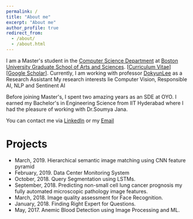 ```yaml
---
permalink: /
title: "About me"
excerpt: "About me"
author_profile: true
redirect_from: 
  - /about/
  - /about.html
---
```


I am a Master's student in the [Computer Science Department](https://www.bu.edu/academics/cas/departments/computer-science/) 
at [Boston University Graduate School of Arts and Sciences](https://www.bu.edu/academics/grs/). 
[[Curriculum Vitae](divyaspoorthy.github.io/files/Divya_Spoorthy_Resume.pdf)] 
[[Google Scholar](https://scholar.google.com/citations?user=evsIAZYAAAAJ&hl=en)]. 
Currently, I am working with professor [DokyunLee](https://www.leedokyun.com/) as a Research Assistant
My research interests lie Computer Vision, Responsible AI, NLP and Sentinent AI 

Before joining Master's, I spent two amazing years as an SDE at OYO. I earned my Bachelor's in Engineering Science from IIT Hyderabad
where I had the pleasure of working with Dr.Soumya Jana.

You can contact me via [LinkedIn](https://www.linkedin.com/in/divya-spoorthy-572586141/) or my [Email](divya.spoorthy7@gmail.com)



# Projects
* March, 2019. Hierarchical semantic image matching using CNN feature pyramid
* February, 2019. Data Center Monitoring System
* October, 2018. Query Segmentation using LSTMs.
* September, 2018. Predicting non-small cell lung cancer prognosis my fully automated microscopic pathology image features.
* March, 2018. Image quality assessment for Face Recognition.
* January, 2018. Finding Right Expert for Questions.
* May, 2017. Anemic Blood Detection using Image Processing and ML.
